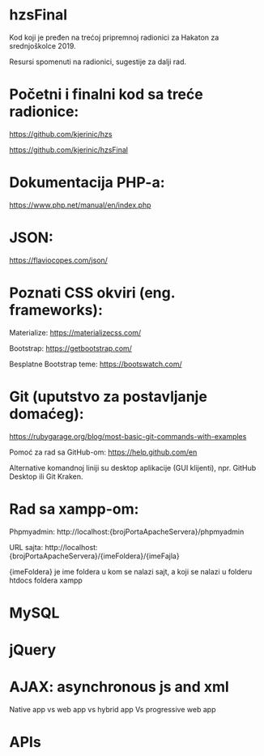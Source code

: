 # hzsFinal
Kod koji je pređen na trećoj pripremnoj radionici za Hakaton za srednjoškolce 2019.

Resursi spomenuti na radionici, sugestije za dalji rad.

# Početni i finalni kod sa treće radionice:

https://github.com/kjerinic/hzs

https://github.com/kjerinic/hzsFinal 

# Dokumentacija PHP-a: 
https://www.php.net/manual/en/index.php 

# JSON: 
https://flaviocopes.com/json/ 

# Poznati CSS okviri (eng. frameworks):

Materialize: https://materializecss.com/ 

Bootstrap: https://getbootstrap.com/

Besplatne Bootstrap teme: https://bootswatch.com/ 

# Git (uputstvo za postavljanje domaćeg): 

https://rubygarage.org/blog/most-basic-git-commands-with-examples 

Pomoć za rad sa GitHub-om: https://help.github.com/en 

Alternative komandnoj liniji su desktop aplikacije (GUI klijenti), npr. GitHub Desktop ili Git Kraken.

# Rad sa xampp-om:

Phpmyadmin: http://localhost:{brojPortaApacheServera}/phpmyadmin 

URL sajta: http://localhost:{brojPortaApacheServera}/{imeFoldera}/{imeFajla} 

{imeFoldera} je ime foldera u kom se nalazi sajt, a koji se nalazi u folderu htdocs foldera xampp

# MySQL
# jQuery
# AJAX: asynchronous js and xml
Native app vs web app vs hybrid app
Vs progressive web app

# APIs


